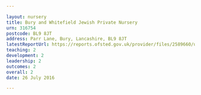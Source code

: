 ```yaml
---

layout: nursery
title: Bury and Whitefield Jewish Private Nursery
urn: 316754
postcode: BL9 8JT
address: Parr Lane, Bury, Lancashire, BL9 8JT
latestReportUrl: https://reports.ofsted.gov.uk/provider/files/2589660/urn/316754.pdf
teaching: 2
development: 2
leadership: 2
outcomes: 2
overall: 2
date: 26 July 2016

---
```

